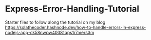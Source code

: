 # Express-Error-Handling-Tutorial
Starter files to follow along the tutorial on my blog https://solathecoder.hashnode.dev/how-to-handle-errors-in-express-nodejs-app-ck58nwpw40081qps1r7mers3m
